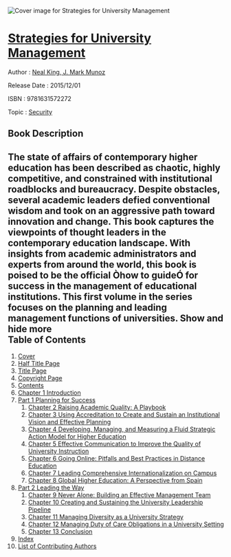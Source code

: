 ![Cover image for Strategies for University Management](https://imgdetail.ebookreading.net/cover/cover/security/EB9781631572272.jpg)

[Strategies for University Management](https://ebookreading.net/view/book/Strategies+for+University+Management-EB9781631572272_1.html "Strategies for University Management")
====================================================================================================================

Author : [Neal King](https://ebookreading.net/search/author/Neal+King),[ J. Mark Munoz](https://ebookreading.net/search/author/+J.+Mark+Munoz)

Release Date : 2015/12/01

ISBN : 9781631572272

Topic : [Security](https://ebookreading.net/search/category/security)

Book Description
-----------------

 The state of affairs of contemporary higher education has been described as chaotic, highly competitive, and constrained with institutional roadblocks and bureaucracy. Despite obstacles, several academic leaders defied conventional wisdom and took on an aggressive path toward innovation and change. This book captures the viewpoints of thought leaders in the contemporary education landscape. With insights from academic administrators and experts from around the world, this book is poised to be the official &#210;how to guide&#211; for success in the management of educational institutions. This first volume in the series focuses on the planning and leading management functions of universities.        Show and hide more                
Table of Contents
-----------------

1. [Cover](https://ebookreading.net/view/book/Strategies+for+University+Management-EB9781631572272_1.html)
1. [Half Title Page](https://ebookreading.net/view/book/Strategies+for+University+Management-EB9781631572272_2.html#h1)
1. [Title Page](https://ebookreading.net/view/book/Strategies+for+University+Management-EB9781631572272_3.html)
1. [Copyright Page](https://ebookreading.net/view/book/Strategies+for+University+Management-EB9781631572272_4.html)
1. [Contents](https://ebookreading.net/view/book/Strategies+for+University+Management-EB9781631572272_6.html)
1. [Chapter 1 Introduction](https://ebookreading.net/view/book/Strategies+for+University+Management-EB9781631572272_7.html#itoc1)
1. [Part 1 Planning for Success](https://ebookreading.net/view/book/Strategies+for+University+Management-EB9781631572272_8.html#itoc3)
    1. [Chapter 2 Raising Academic Quality: A Playbook](https://ebookreading.net/view/book/Strategies+for+University+Management-EB9781631572272_9.html#itoc4)
    1. [Chapter 3 Using Accreditation to Create and Sustain an Institutional Vision and Effective Planning](https://ebookreading.net/view/book/Strategies+for+University+Management-EB9781631572272_10.html#itoc6)
    1. [Chapter 4 Developing, Managing, and Measuring a Fluid Strategic Action Model for Higher Education](https://ebookreading.net/view/book/Strategies+for+University+Management-EB9781631572272_11.html#itoc8)
    1. [Chapter 5 Effective Communication to Improve the Quality of University Instruction](https://ebookreading.net/view/book/Strategies+for+University+Management-EB9781631572272_12.html#itoc10)
    1. [Chapter 6 Going Online: Pitfalls and Best Practices in Distance Education](https://ebookreading.net/view/book/Strategies+for+University+Management-EB9781631572272_13.html#itoc12)
    1. [Chapter 7 Leading Comprehensive Internationalization on Campus](https://ebookreading.net/view/book/Strategies+for+University+Management-EB9781631572272_14.html#itoc14)
    1. [Chapter 8 Global Higher Education: A Perspective from Spain](https://ebookreading.net/view/book/Strategies+for+University+Management-EB9781631572272_15.html#itoc16)
1. [Part 2 Leading the Way](https://ebookreading.net/view/book/Strategies+for+University+Management-EB9781631572272_16.html#itoc18)
    1. [Chapter 9 Never Alone: Building an Effective Management Team](https://ebookreading.net/view/book/Strategies+for+University+Management-EB9781631572272_17.html#itoc19)
    1. [Chapter 10 Creating and Sustaining the University Leadership Pipeline](https://ebookreading.net/view/book/Strategies+for+University+Management-EB9781631572272_18.html#itoc21)
    1. [Chapter 11 Managing Diversity as a University Strategy](https://ebookreading.net/view/book/Strategies+for+University+Management-EB9781631572272_19.html#itoc23)
    1. [Chapter 12 Managing Duty of Care Obligations in a University Setting](https://ebookreading.net/view/book/Strategies+for+University+Management-EB9781631572272_20.html#itoc25)
    1. [Chapter 13 Conclusion](https://ebookreading.net/view/book/Strategies+for+University+Management-EB9781631572272_21.html#itoc27)
1. [Index](https://ebookreading.net/view/book/Strategies+for+University+Management-EB9781631572272_22.html#itoc29)
1. [List of Contributing Authors](https://ebookreading.net/view/book/Strategies+for+University+Management-EB9781631572272_23.html#itoc30)
